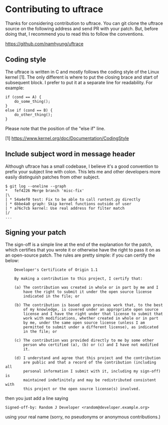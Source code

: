 Contributing to uftrace
=======================

Thanks for considering contribution to uftrace.  You can git clone the
uftrace source on the following address and send PR with your patch.  But,
before doing that, I recommend you to read this to follow the conventions.

  https://github.com/namhyung/uftrace


Coding style
------------
The uftrace is written in C and mostly follows the coding style of the
Linux kernel [1].  The only different is where to put the closing brace
and start of subsequent block.  I prefer to put it at a separate line for
readability.  For example:

    if (cond == A) {
    	do_some_thing();
    }
    else if (cond == B) {
    	do_other_thing();
    }

Please note that the position of the "else if" line.

[1] https://www.kernel.org/doc/Documentation/CodingStyle


Include subject word in message header
--------------------------------------

Although uftrace has a small codebase, I believe it's a good convention
to prefix your subject line with colon.  This lets me and other
developers more easily distinguish patches from other subject.

    $ git log --oneline --graph
    *   fef4226 Merge branch 'misc-fix'
    |\  
    | * 54a4ef0 test: Fix to be able to call runtest.py directly
    | * 6bbe4a0 graph: Skip kernel functions outside of user
    | * a76c7cb kernel: Use real address for filter match
    |/  
    ...


Signing your patch
------------------

The sign-off is a simple line at the end of the explanation for the
patch, which certifies that you wrote it or otherwise have the right to
pass it on as an open-source patch.  The rules are pretty simple: if you
can certify the below:

        Developer's Certificate of Origin 1.1

        By making a contribution to this project, I certify that:

        (a) The contribution was created in whole or in part by me and I
            have the right to submit it under the open source license
            indicated in the file; or

        (b) The contribution is based upon previous work that, to the best
            of my knowledge, is covered under an appropriate open source
            license and I have the right under that license to submit that
            work with modifications, whether created in whole or in part
            by me, under the same open source license (unless I am
            permitted to submit under a different license), as indicated
            in the file; or

        (c) The contribution was provided directly to me by some other
            person who certified (a), (b) or (c) and I have not modified
            it.

        (d) I understand and agree that this project and the contribution
            are public and that a record of the contribution (including all
            personal information I submit with it, including my sign-off) is
            maintained indefinitely and may be redistributed consistent with
            this project or the open source license(s) involved.

then you just add a line saying

	Signed-off-by: Random J Developer <random@developer.example.org>

using your real name (sorry, no pseudonyms or anonymous contributions.)
